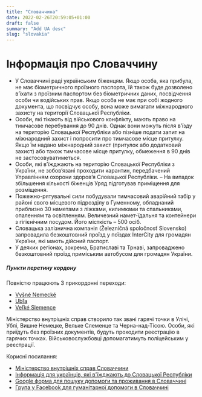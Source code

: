 ```yaml
---
title: "Словаччина"
date: 2022-02-26T20:59:05+01:00
draft: false
summary: "Add UA desc"
slug: "slovakia"
---
```



# Інформація про Словаччину
- У Словаччині раді українським біженцям. Якщо особа, яка прибула, не має біометричного проїзного паспорта, їй також буде дозволено в’їхати з проїзним паспортом без біометричних даних, посвідчення особи чи водійських прав. Якщо особа не має при собі жодного документа, що посвідчує особу, вона може вимагати міжнародного захисту на території Словацької Республіки.
- Особи, які тікають від військового конфлікту, мають право на тимчасове перебування до 90 днів. Однак вони можуть після в’їзду на територію Словацької Республіки або пізніше подати запит на міжнародний захист і попросити про тимчасове місце притулку. Якщо їм надано міжнародний захист (притулок або додатковий захист) або також тимчасове місце притулку, обмеження в 90 днів не застосовуватиметься.
- Особи, які в’їжджають на територію Словацької Республіки з України, не зобов’язані проходити карантин, передбачений Управлінням охорони здоров’я Словацької Республіки.
– На випадок збільшення кількості біженців Уряд підготував приміщення для розміщення. 
- Пожежно-рятувальні сили побудували тимчасовий аварійний табір у районі свого місцевого підрозділу в Гуменному, обладнаний приблизно 30 наметами з ліжками, килимками та спальниками, опаленням та освітленням. Величезний намет-їдальня та контейнери з гігієнічним посудом. Його місткість – 500 осіб.
- Словацька залізнична компанія (Železničná spoločnosť Slovensko) запровадила безкоштовний проїзд у поїздах InterCity для громадян України, які мають дійсний паспорт.
- У деяких регіонах, зокрема, Братиславі та Трнаві, запроваджено безкоштовний проїзд приміським автобусом для громадян України.

##### Пункти перетину кордону
Повністю працюють 3 прикордонні переходи:
- [Vyšné Nemecké](https://www.google.com/maps/place/072+51+Vy%C5%A1n%C3%A9+Nemeck%C3%A9,+Slovakia/@48.6535215,22.2247521,13z/data=!3m1!4b1!4m5!3m4!1s0x47391803ecdfc43d:0x400f7d1c6975110!8m2!3d48.661135!4d22.2637587)
- [Ubľa](https://www.google.com/maps/place/067+73+Ub%C4%BEa,+Slovakia/@48.9065015,22.3545893,13z/data=!3m1!4b1!4m5!3m4!1s0x473943b586bf41e7:0x400f7d1c6974340!8m2!3d48.8992194!4d22.3917907)
- [Veľké Slemence](https://www.google.com/maps/place/076+77+Ve%C4%BEk%C3%A9+Slemence,+Slovakia/@48.5023929,22.095694,13z/data=!3m1!4b1!4m5!3m4!1s0x4738e00346025179:0x152a6a602ccc4f7f!8m2!3d48.5095927!4d22.1470467)

Міністерство внутрішніх справ створило так звані гарячі точки в Улічі, Ублі, Вишне Немецке, Вельке Слеменце та Черна-над-Тісою. Особи, які приїдуть без проїзних документів, будуть проходити реєстрацію в гарячих точках. Військовослужбовці допомагатимуть поліцейським у реєстрації.

Корисні посилання:
- [Міністерство внутрішніх справ Словаччини](https://www.minv.sk/?ukraine-information-assistance)
- [Інформація для українців, які в'їжджають до Словацької Республіки](https://ua.gov.sk/en.html)
- [Google форма для пошуку допомоги та проживання в Словаччині](https://forms.office.com/pages/responsepage.aspx?id=URQ7PPs25kqeRhjKJcKYzHPrP_pzlw9LslUMZHfoM2xUQkYwWllXSFoxOThOVFM2UUdZQUM3VUxXSi4u&fbclid=IwAR0ldvzoqEBoUsZA7RHAfCDrAjO-cmZy8y22X5I1LRt0DOvqL7FRMwLQ6AI)
- [Група у Facebook для гуманітарної допомоги в Словаччині](https://www.facebook.com/UkraineSlovakiaSOS)